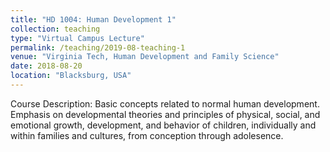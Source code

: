 ```yaml
---
title: "HD 1004: Human Development 1"
collection: teaching
type: "Virtual Campus Lecture"
permalink: /teaching/2019-08-teaching-1
venue: "Virginia Tech, Human Development and Family Science"
date: 2018-08-20
location: "Blacksburg, USA"
---
```


Course Description: Basic concepts related to normal human development. Emphasis on developmental theories and principles of physical, social, and emotional growth, development, and behavior of children, individually and within families and cultures, from conception through adolesence.

